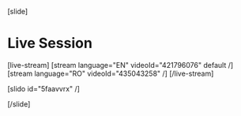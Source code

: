 [slide]
# Live Session

[live-stream]
[stream language="EN" videoId="421796076" default /]
[stream language="RO" videoId="435043258" /]
[/live-stream]

[slido id="5faavvrx" /]

[/slide]